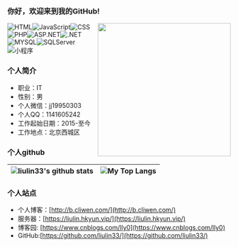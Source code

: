### 你好，欢迎来到我的GitHub!

<img align='right' src='https://q.qlogo.cn/g?b=qq&nk=1141605242&s=640' width='300'>

![HTML](https://img.shields.io/badge/HTML-前端-green)![JavaScript](https://img.shields.io/badge/JavaScript-前端-green)![CSS](https://img.shields.io/badge/CSS-前端-green)
![PHP](https://img.shields.io/badge/PHP-后端-yellow)![ASP.NET](https://img.shields.io/badge/APS.NET-后端-yellow)![.NET](https://img.shields.io/badge/.NET-后端-yellow)
![MYSQL](https://img.shields.io/badge/MySQL-数据库-brightgreen)![SQLServer](https://img.shields.io/badge/SQLServer-数据库-brightgreen)
![小程序](https://img.shields.io/badge/小程序-开发-green)

### 个人简介

- 职业：IT
- 性别：男
- 个人微信：jj19950303
- 个人QQ：1141605242
- 工作起始日期：2015-至今
- 工作地点：北京西城区

### 个人github

| ![liulin33's github stats](https://github-readme-stats.vercel.app/api?username=liulin33&show_icons=true&locale=en&hide_border=true) | ![My Top Langs](https://github-readme-stats.vercel.app/api/top-langs/?username=liulin33&locale=en&hide_border=true&layout=compact) |
| ------------------------------------------------------------ | ------------------------------------------------------------ |

### 个人站点

- 个人博客：[http://b.cliwen.com/](http://b.cliwen.com/)
- 服务器：[https://liulin.hkyun.vip/](https://liulin.hkyun.vip/)
- 博客园: [https://www.cnblogs.com/lly0](https://www.cnblogs.com/lly0)
- GitHub:[https://github.com/liulin33/](https://github.com/liulin33/)
